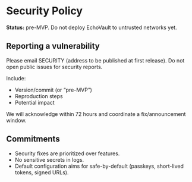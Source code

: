 # Security Policy

**Status:** pre-MVP. Do not deploy EchoVault to untrusted networks yet.

## Reporting a vulnerability
Please email SECURITY (address to be published at first release). Do not open public issues for security reports.

Include:
- Version/commit (or “pre-MVP”)
- Reproduction steps
- Potential impact

We will acknowledge within 72 hours and coordinate a fix/announcement window.

## Commitments
- Security fixes are prioritized over features.
- No sensitive secrets in logs.
- Default configuration aims for safe-by-default (passkeys, short-lived tokens, signed URLs).
